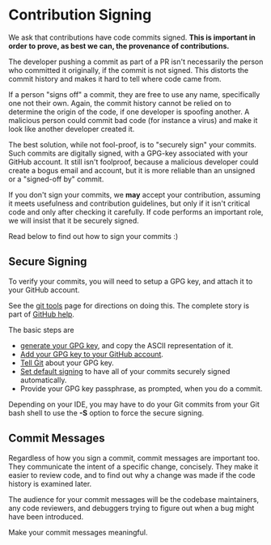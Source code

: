 Contribution Signing
====================

We ask that contributions have code commits signed. **This is important
in order to prove, as best we can, the provenance of contributions.**

The developer pushing a commit as part of a PR isn't necessarily the
person who committed it originally, if the commit is not signed. This
distorts the commit history and makes it hard to tell where code came
from.

If a person "signs off" a commit, they are free to use any name,
specifically one not their own. Again, the commit history cannot be
relied on to determine the origin of the code, if one developer is
spoofing another. A malicious person could commit bad code (for instance
a virus) and make it look like another developer created it.

The best solution, while not fool-proof, is to "securely sign" your
commits. Such commits are digitally signed, with a GPG-key associated
with your GitHub account. It still isn't foolproof, because a malicious
developer could create a bogus email and account, but it is more
reliable than an unsigned or a "signed-off by" commit.

If you don't sign your commits, we **may** accept your contribution,
assuming it meets usefulness and contribution guidelines, but only if it
isn't critical code and only after checking it carefully. If code
performs an important role, we will insist that it be securely signed.

Read below to find out how to sign your commits :)

Secure Signing
--------------

To verify your commits, you will need to setup a GPG key, and attach it
to your GitHub account.

See the [git
tools](https://git-scm.com/book/en/v2/Git-Tools-Signing-Your-Work) page
for directions on doing this. The complete story is part of [GitHub
help](https://help.github.com/categories/gpg/).

The basic steps are

-   [generate your GPG
    key](https://help.github.com/articles/generating-a-new-gpg-key/),
    and copy the ASCII representation of it.
-   [Add your GPG key to your GitHub
    account](https://help.github.com/articles/adding-a-new-gpg-key-to-your-github-account/).
-   [Tell
    Git](https://help.github.com/articles/telling-git-about-your-gpg-key/)
    about your GPG key.
-   [Set default
    signing](https://help.github.com/articles/signing-commits-using-gpg/)
    to have all of your commits securely signed automatically.
-   Provide your GPG key passphrase, as prompted, when you do a commit.

Depending on your IDE, you may have to do your Git commits from your Git
bash shell to use the **-S** option to force the secure signing.

Commit Messages
---------------

Regardless of how you sign a commit, commit messages are important too.
They communicate the intent of a specific change, concisely. They make
it easier to review code, and to find out why a change was made if the
code history is examined later.

The audience for your commit messages will be the codebase maintainers,
any code reviewers, and debuggers trying to figure out when a bug might
have been introduced.

Make your commit messages meaningful.
